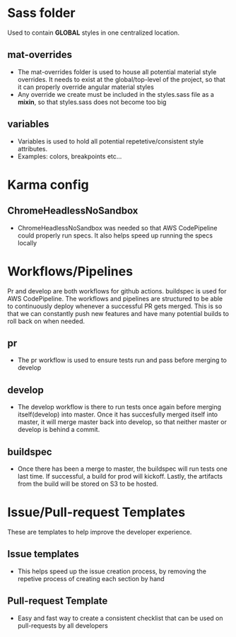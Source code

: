 # Sass folder
Used to contain **GLOBAL** styles in one centralized location.
  ## mat-overrides
   * The mat-overrides folder is used to house all potential material style overrides. It needs to exist at the global/top-level of the project, so that it can properly override angular material styles
   * Any override we create must be included in the styles.sass file as a **mixin**, so that styles.sass does not become too big

  ## variables
   * Variables is used to hold all potential repetetive/consistent style attributes.
   * Examples: colors, breakpoints etc...

# Karma config

  ## ChromeHeadlessNoSandbox
   * ChromeHeadlessNoSandbox was needed so that AWS CodePipeline could properly run specs. It also helps speed up running the specs locally

# Workflows/Pipelines
 Pr and develop are both workflows for github actions. buildspec is used for AWS CodePipeline. The workflows and pipelines are structured to be able to continuously deploy whenever a successful PR gets merged. This is so that we can constantly push new features and have many potential builds to roll back on when needed.
  ## pr
   * The pr workflow is used to ensure tests run and pass before merging to develop

  ## develop
   * The develop workflow is there to run tests once again before merging itself(develop) into master. Once it has succesfully merged itself into master, it will merge master back into develop, so that neither master or develop is behind a commit.

  ## buildspec
   * Once there has been a merge to master, the buildspec will run tests one last time. If successful, a build for prod will kickoff. Lastly, the artifacts from the build will be stored on S3 to be hosted.

# Issue/Pull-request Templates
  These are templates to help improve the developer experience.

  ## Issue templates
   * This helps speed up the issue creation process, by removing the repetive process of creating each section by hand

  ## Pull-request Template
   * Easy and fast way to create a consistent checklist that can be used on pull-requests by all developers